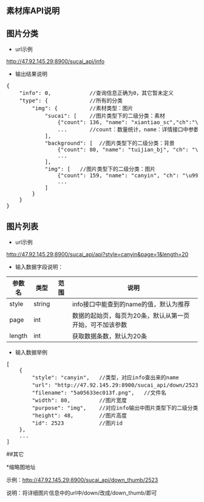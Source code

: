 ## 素材库API说明

## 图片分类

* url示例

http://47.92.145.29:8900/sucai_api/info


* 输出结果说明

<pre>
{
	"info": 0,            //查询信息正确为0，其它暂未定义
	"type": {             //所有的分类
		"img": {          //素材类型：图片 
			"sucai": [    //图片类型下的二级分类：素材
				{"count": 136, "name": "xiantiao_sc","ch":"\u7ebf\u6761"}, 
				...       //count：数量统计，name：详情接口中参数style对应的值,ch：中文名
			], 
			"background": [  //图片类型下的二级分类：背景
				{"count": 80, "name": "tuijian_bj", "ch": "\u63a8\u8350"}, 
				...
			], 
			"img": [   //图片类型下的二级分类：图片
				{"count": 159, "name": "canyin", "ch": "\u9910\u996e"}, 
				...
			]
		}
	}
}
</pre>



## 图片列表

* url示例

http://47.92.145.29:8900/sucai_api/api?style=canyin&page=1&length=20

* 输入数据字段说明：

参数名|类型|范围|说明
---|---|---|---
style|string||info接口中能查到的name的值，默认为推荐
page|int||数据的起始页，每页为20条，默认从第一页开始，可不加该参数
length|int||获取数据条数，默认为20条

* 输入数据举例

<pre>
[
	{
		"style": "canyin",   //类型，对应info查出来的name
		"url": "http://47.92.145.29:8900/sucai_api/down/2523",  //地址
		"filename": "5a05633ec013f.png",   //文件名
		"width": 80,         //图片宽度
		"purpose": "img",    //对应info输出中图片类型下的二级分类
		"height": 48,        //图片高度
		"id": 2523           //图片id
	},
	...
]                
</pre>

##其它

*缩略图地址

示例：http://47.92.145.29:8900/sucai_api/down_thumb/2523

说明：将详细图片信息中的url中/down/改成/down_thumb/即可
